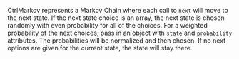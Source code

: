 CtrlMarkov represents a Markov Chain where each call to `next` will move to the next state. If the next state choice is an array, the next state is chosen randomly with even probability for all of the choices. For a weighted probability of the next choices, pass in an object with `state` and `probability` attributes. The probabilities will be normalized and then chosen. If no next options are given for the current state, the state will stay there.